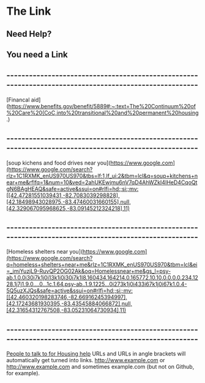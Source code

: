 # The Link
## Need Help?
## You need a Link
## ------------------------------------------------------------------------------------------------------
[Financal aid](https://www.benefits.gov/benefit/5889#:~:text=The%20Continuum%20of%20Care%20(CoC,into%20transitional%20and%20permanent%20housing.)
## ------------------------------------------------------------------------------------------------------
[soup kichens and food drives near you](https://www.google.com](https://www.google.com/search?rlz=1C1RXMK_enUS970US970&tbs=lf:1,lf_ui:2&tbm=lcl&q=soup+kitchens+near+me&rflfq=1&num=10&ved=2ahUKEwjmu6nV7qD4AhWZkI4IHeD4CqoQtgN6BAgHEAQ&safe=active&ssui=on#rlfi=hd:;si:;mv:[[42.47281551039431,-82.7083039298828],[42.18498943028975,-83.47460031660155],null,[42.329067095968625,-83.09145212324218],11)
## ------------------------------------------------------------------------------------------------------
[Homeless shelters near you](https://www.google.com](https://www.google.com/search?q=homeless+shelters+near+me&rlz=1C1RXMK_enUS970US970&tbm=lcl&ei=_imiYuzjL9-RuvQP2OG02Ak&oq=Homelessnear+me&gs_l=psy-ab.1.0.0i30i7k1j0i13k1j0i30i7k1l8.160434.164214.0.165772.10.10.0.0.0.0.234.1228.1j7j1.9.0....0...1c.1.64.psy-ab..1.9.1225...0i273k1j0i433i67k1j0i67k1.0.4-5Q5uzXJQs&safe=active&ssui=on#rlfi=hd:;si:;mv:[[42.460320198283746,-82.66916245394997],[42.17243681930395,-83.43545884066872],null,[42.31654312767508,-83.05231064730934],11)
## ------------------------------------------------------------------------------------------------------
[People to talk to for Housing help](https://www.michigan.gov/mshda/rental/cera)
URLs and URLs in angle brackets will automatically get turned into links. 
http://www.example.com or <http://www.example.com> and sometimes 
example.com (but not on Github, for example).
 
